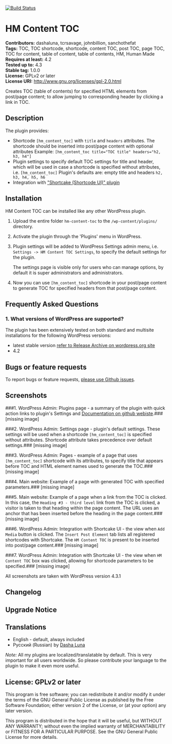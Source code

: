 [![Build Status](https://travis-ci.org/dashaluna/hm-content-toc.svg?branch=master)](https://travis-ci.org/dashaluna/hm-content-toc)

# HM Content TOC #
**Contributors:** dashaluna, tcrsavage, johnbillion, sanchothefat  
**Tags:** TOC, TOC shortcode, shortcode, content TOC, post TOC, page TOC, TOC for content, table of content, table of contents, HM, Human Made  
**Requires at least:** 4.2  
**Tested up to:** 4.3  
**Stable tag:** 1.0.0  
**License:** GPLv2 or later  
**License URI:** http://www.gnu.org/licenses/gpl-2.0.html  

Creates TOC (table of contents) for specified HTML elements from post/page content; to allow jumping to corresponding header by clicking a link in TOC.

## Description ##

The plugin provides:

* Shortcode `[hm_content_toc]` with `title` and `headers` attributes.
 The shortcode should be inserted into post/page content with optional attributes
 Example: `[hm_content_toc title="TOC title" headers="h2, h3, h4"]`
* Plugin settings to specify default TOC settings for title and header, which will
 be used in case a shortcode is specified without attributes, i.e. `[hm_content_toc]`
 Plugin's defaults are: empty title and headers `h2, h3, h4, h5, h6`
* Integration with ["Shortcake (Shortcode UI)" plugin](https://wordpress.org/plugins/shortcode-ui/)

## Installation ##

HM Content TOC can be installed like any other WordPress plugin.

1. Upload the entire folder `hm-content-toc` to the `/wp-content/plugins/` directory.
2. Activate the plugin through the 'Plugins' menu in WordPress.
3. Plugin settings will be added to WordPress Settings admin menu,
   i.e. `Settings -> HM Content TOC Settings`, to specify the default settings for the
   plugin.

   The settings page is visible only for users who can manage options, by default
   it is super administrators and administrators.
4. Now you can use `[hm_content_toc]` shortcode in your post/page content to generate
   TOC for specified headers from that post/page content.

## Frequently Asked Questions ##

### 1. What versions of WordPress are supported? ###

The plugin has been extensively tested on both standard and multisite installations
for the following WordPress versions:

* latest stable version [refer to Release Archive on wordpress.org site](https://wordpress.org/download/release-archive/)
* 4.2

## Bugs or feature requests ##

To report bugs or feature requests, [please use Github issues](https://github.com/dashaluna/hm-content-toc/issues).

## Screenshots ##
###1. WordPress Admin: Plugins page - a summary of the plugin with quick action links to plugin's Settings and [Documentation on github webiste](https://github.com/dashaluna/hm-content-toc#readme).###
[missing image]

###2. WordPress Admin: Settings page - plugin's default settings. These settings will be used when a shortcode `[hm_content_toc]` is specified without attributes. Shortcode attribute takes precedence over default settings.###
[missing image]

###3. WordPress Admin: Pages - example of a page that uses `[hm_content_toc]` shortcode with its attributes, to specify title that appears before TOC and HTML element names used to generate the TOC.###
[missing image]

###4. Main website: Example of a page with generated TOC with specified parameters.###
[missing image]

###5. Main website: Example of a page when a link from the TOC is clicked. In this case, the `Heading #3 - third level` link from the TOC is clicked, a visitor is taken to that heading within the page content. The URL uses an anchor that has been inserted before the heading in the page content.###
[missing image]

###6. WordPress Admin: Integration with Shortcake UI - the view when `Add Media` button is clicked. The `Insert Post Element` tab lists all registered shortcodes with Shortcake. The `HM Content TOC` is present to be inserted into post/page content.###
[missing image]

###7. WordPress Admin: Integration with Shortcake UI - the view when `HM Content TOC` box was clicked, allowing for shortcode parameters to be specified.###
[missing image]


All screenshots are taken with WordPress version 4.3.1

## Changelog ##

## Upgrade Notice ##

## Translations ##

* English - default, always included
* Русский (Russian) by <a href="https://profiles.wordpress.org/dashaluna">Dasha Luna</a>

*Note:* All my plugins are localized/translatable by default. This is very important for
all users worldwide. So please contribute your language to the plugin to make it even more useful.

## License: GPLv2 or later ##

This program is free software; you can redistribute it and/or modify
it under the terms of the GNU General Public License as published by
the Free Software Foundation; either version 2 of the License, or
(at your option) any later version.

This program is distributed in the hope that it will be useful,
but WITHOUT ANY WARRANTY; without even the implied warranty of
MERCHANTABILITY or FITNESS FOR A PARTICULAR PURPOSE.  See the
GNU General Public License for more details.
